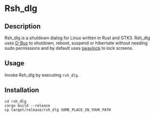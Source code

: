 # Rsh_dlg

## Description

Rsh_dlg is a shutdown dialog for Linux written in Rust and GTK3. Rsh_dlg uses [D-Bus](https://www.freedesktop.org/wiki/Software/dbus/) to shutdown, reboot, suspend or hibernate without needing sudo permissions and by default uses [swaylock](https://github.com/swaywm/swaylock) to lock screens.

## Usage

Invoke Rsh_dlg by executing `rsh_dlg`.

## Installation

    cd rsh_dlg
	cargo build --release
	cp target/release/rsh_dlg SOME_PLACE_IN_YOUR_PATH
